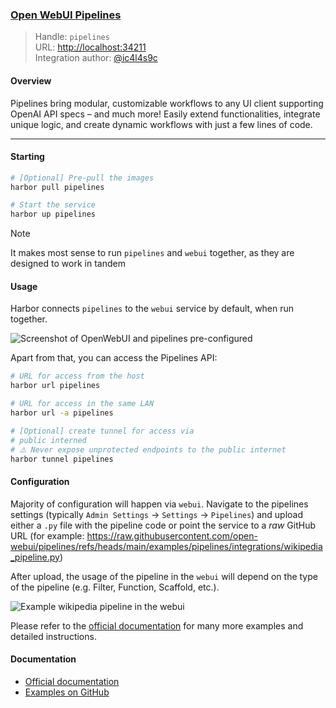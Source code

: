 ### [Open WebUI Pipelines](https://docs.openwebui.com/pipelines/)

> Handle: `pipelines`<br/>
> URL: [http://localhost:34211](http://localhost:34211)<br/>
> Integration author: [@ic4l4s9c](https://github.com/ic4l4s9c)

#### Overview

Pipelines bring modular, customizable workflows to any UI client supporting OpenAI API specs – and much more! Easily extend functionalities, integrate unique logic, and create dynamic workflows with just a few lines of code.

---

#### Starting

```bash
# [Optional] Pre-pull the images
harbor pull pipelines

# Start the service
harbor up pipelines
```

> [!NOTE]
> It makes most sense to run `pipelines` and `webui` together, as they are designed to work in tandem

#### Usage

Harbor connects `pipelines` to the `webui` service by default, when run together.

![Screenshot of OpenWebUI and pipelines pre-configured](webui-pipelines.png)

Apart from that, you can access the Pipelines API:

```bash
# URL for access from the host
harbor url pipelines

# URL for access in the same LAN
harbor url -a pipelines

# [Optional] create tunnel for access via
# public interned
# ⚠️ Never expose unprotected endpoints to the public internet
harbor tunnel pipelines
```

#### Configuration

Majority of configuration will happen via `webui`. Navigate to the pipelines settings (typically `Admin Settings` -> `Settings` -> `Pipelines`) and upload either a `.py` file with the pipeline code or point the service to a _raw_ GitHub URL (for example: https://raw.githubusercontent.com/open-webui/pipelines/refs/heads/main/examples/pipelines/integrations/wikipedia_pipeline.py)

After upload, the usage of the pipeline in the `webui` will depend on the type of the pipeline (e.g. Filter, Function, Scaffold, etc.).

![Example wikipedia pipeline in the webui](webui-pipelines-2.png)

Please refer to the [official documentation](https://docs.openwebui.com/pipelines/) for many more examples and detailed instructions.

#### Documentation

- [Official documentation](https://docs.openwebui.com/pipelines/)
- [Examples on GitHub](https://github.com/open-webui/pipelines/tree/main/examples)